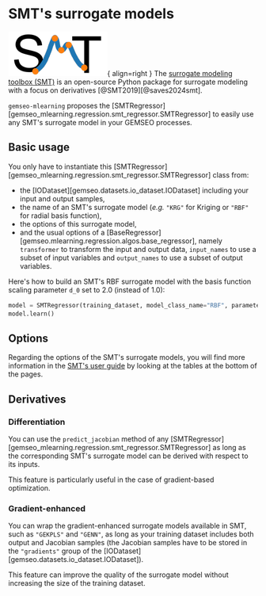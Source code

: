 <!--
Copyright 2021 IRT Saint Exupéry, https://www.irt-saintexupery.com

This work is licensed under the Creative Commons Attribution-ShareAlike 4.0
International License. To view a copy of this license, visit
http://creativecommons.org/licenses/by-sa/4.0/ or send a letter to Creative
Commons, PO Box 1866, Mountain View, CA 94042, USA.
-->
# SMT's surrogate models

![SMT](../../images/smt_logo.webp){ align=right } The [surrogate modeling toolbox (SMT)](https://smt.readthedocs.io)
is an open-source Python package for surrogate modeling with a focus on derivatives [@SMT2019][@saves2024smt].

`gemseo-mlearning` proposes the [SMTRegressor][gemseo_mlearning.regression.smt_regressor.SMTRegressor]
to easily use any SMT's surrogate model in your GEMSEO processes.

## Basic usage

You only have to instantiate this [SMTRegressor][gemseo_mlearning.regression.smt_regressor.SMTRegressor] class from:

- the [IODataset][gemseo.datasets.io_dataset.IODataset] including your input and output samples,
- the name of an SMT's surrogate model (*e.g.* `"KRG"` for Kriging or `"RBF"` for radial basis function),
- the options of this surrogate model,
- and the usual options of a [BaseRegressor][gemseo.mlearning.regression.algos.base_regressor],
  namely
  `transformer` to transform the input and output data,
  `input_names` to use a subset of input variables and
  `output_names` to use a subset of output variables.

Here's how to build an SMT's RBF surrogate model with the basis function scaling parameter `d_0` set to 2.0 (instead of 1.0):

```python
model = SMTRegressor(training_dataset, model_class_name="RBF", parameters={"d0": 2})
model.learn()
```

## Options

Regarding the options of the SMT's surrogate models,
you will find more information in the [SMT's user guide](https://smt.readthedocs.io/en/latest/_src_docs/surrogate_models.html)
by looking at the tables at the bottom of the pages.

## Derivatives

### Differentiation

You can use the `predict_jacobian` method of any [SMTRegressor][gemseo_mlearning.regression.smt_regressor.SMTRegressor]
as long as the corresponding SMT's surrogate model can be derived with respect to its inputs.

This feature is particularly useful in the case of gradient-based optimization.

### Gradient-enhanced

You can wrap the gradient-enhanced surrogate models available in SMT,
such as `"GEKPLS"` and `"GENN"`,
as long as your training dataset includes both output and Jacobian samples
(the Jacobian samples have to be stored in the `"gradients"` group
of the [IODataset][gemseo.datasets.io_dataset.IODataset]).

This feature can improve the quality of the surrogate model without increasing the size of the training dataset.
